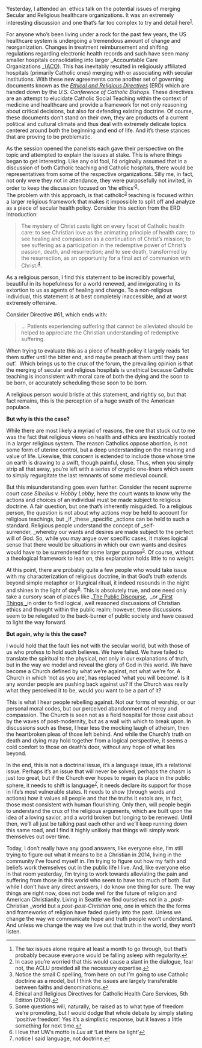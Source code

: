 Yesterday, I attended an  ethics talk on the potential issues of merging Secular and Religious healthcare organizations. It was an extremely interesting discussion and one that&#8217;s far too complex to try and detail here<sup id="rf1-782"><a href="#fn1-782" title="The tax issues alone require at least a month to go through, but that&rsquo;s probably because everyone would be falling asleep with regularity." rel="footnote">1</a></sup>.

For anyone who&#8217;s been living under a rock for the past few years, the US healthcare system is undergoing a tremendous amount of change and reorganization. Changes in treatment reimbursement and shifting regulations regarding electronic health records and such have seen many smaller hospitals consolidating into larger _Accountable Care Organizations _([ACO][1]). This has inevitably resulted in religiously affiliated hospitals (primarily Catholic ones) merging with or associating with secular institutions. With these new agreements come another set of governing documents known as the [_Ethical and Religious Directives_][2] (ERD) which are handed down by the _U.S. Conference of Catholic Bishops_. These directives are an attempt to elucidate Catholic Social Teaching within the context of medicine and healthcare and provide a framework for not only reasoning about critical decisions, but also for defending existing doctrine. Of course, these documents don&#8217;t stand on their own, they are products of a current political and cultural climate and thus deal with extremely delicate topics centered around both the beginning and end of life. And it&#8217;s these stances that are proving to be problematic.

As the session opened the panelists each gave their perspective on the topic and attempted to explain the issues at stake. This is where things began to get interesting. Like any old fool, I&#8217;d originally assumed that in a discussion of both Catholic teaching and Catholic hospitals, there would be representatives from some of the respective organizations. Silly me, in fact, not only were they not in attendance, they were purposefully not invited, in order to keep the discussion focused on &#8216;the ethics&#8217;<sup id="rf2-782"><a href="#fn2-782" title="In case you&rsquo;re worried that this would cause a slant in the dialogue, fear not, the ACLU provided all the necessary expertise." rel="footnote">2</a></sup>.   
The problem with this approach, is that catholic<sup id="rf3-782"><a href="#fn3-782" title="Notice the small C spelling, from here on out I&rsquo;m going to use Catholic doctrine as a model, but I think the issues are largely transferable between faiths and denominations." rel="footnote">3</a></sup> teaching is focused within a larger religious framework that makes it impossible to split off and analyze as a piece of secular health policy. Consider this section from the ERD Introduction:

> The mystery of Christ casts light on every facet of Catholic health care: to see Christian love as the animating principle of health care; to see healing and compassion as a continuation of Christ&#8217;s mission; to see suffering as a participation in the redemptive power of Christ&#8217;s passion, death, and resurrection; and to see death, transformed by the resurrection, as an opportunity for a final act of communion with Christ.<sup id="rf4-782"><a href="#fn4-782" title="Ethical and Religious Directives for Catholic Health Care Services, 5th Edition (2009)." rel="footnote">4</a></sup>.

As a religious person, I find this statement to be incredibly powerful, beautiful in its hopefulness for a world renewed, and invigorating in its extortion to us as agents of healing and change. To a non-religious individual, this statement is at best completely inaccessible, and at worst extremely offensive.

Consider Directive #61, which ends with:

> &#8230; Patients experiencing suffering that cannot be alleviated should be helped to appreciate the Christian understanding of redemptive suffering.

When trying to evaluate this as a piece of health policy it largely reads &#8216;let them suffer until the bitter end, and maybe preach at them until they pass out&#8217;.  Which brings us to the crux of the forum, the prevailing opinion is that the merging of secular and religious hospitals is unethical because Catholic teaching is inconsistent with moral care of both the dying and the soon to be born, or accurately scheduling those soon to be born.

A religious person would bristle at this statement, and rightly so, but that fact remains, this is the perception of a huge swath of the American populace.

**But why is this the case?**

While there are most likely a myriad of reasons, the one that stuck out to me was the fact that religious views on health and ethics are inextricably rooted in a larger religious system. The reason Catholics oppose abortion, is not some form of uterine control, but a deep understanding on the meaning and value of life. Likewise, this concern is extended to include those whose time on earth is drawing to a swift, though painful, close. Thus, when you simply strip all that away, you&#8217;re left with a series of cryptic one-liners which seem to simply regurgitate the last remnants of some medieval council.

But this misunderstanding goes even further. Consider the recent supreme court case _Sibelius v. Hobby Lobby_, here the court wants to know why the actions and choices of an individual must be made subject to religious doctrine. A fair question, but one that&#8217;s inherently misguided. To a religious person, the question is not about why actions _may_ be held to account for religious teachings, but _if _these _specific _actions can be held to such a standard. Religious people understand the concept of _self-surrender, _whereby our wants and desires are made subject to the perfect will of God. So, while you may argue over specific cases, it makes logical sense that there would be situations in which our own wants and desires would have to be surrendered for some larger purpose<sup id="rf5-782"><a href="#fn5-782" title="Some questions will, naturally, be raised as to what type of freedom we&rsquo;re promoting, but I would dodge that whole debate by simply stating &lsquo;positive freedom&rsquo;. Yes it&rsquo;s a simplistic response, but it leaves a little something for next time." rel="footnote">5</a></sup>. Of course, without a theological framework to lean on, this explanation holds little to no weight.

At this point, there are probably quite a few people who would take issue with my characterization of religious doctrine, in that God&#8217;s truth extends beyond simple metaphor or liturgical ritual, it indeed resounds in the night and shines in the light of day<sup id="rf6-782"><a href="#fn6-782" title="I love that UW&rsquo;smotto isLux sit &lsquo;Let there be light&rsquo;" rel="footnote">6</a></sup>. This is absolutely true, and one need only take a cursory scan of places like _[The Public Discourse][3],  _or [_First Things _][4]in order to find logical, well reasoned discussions of Christian ethics and thought within the public realm; however, these discussions seem to be relegated to the back-burner of public society and have ceased to light the way forward.

**But again, why is this the case?**

I would hold that the fault lies not with the secular world, but with those of us who profess to hold such believes. We have failed. We have failed to translate the spiritual to the physical, not only in our explanations of truth, but in the way we model and reveal the glory of God in this world. We have become a Church defined by what we&#8217;re against, not what we&#8217;re for. A Church in which &#8216;not as you are&#8217;, has replaced &#8216;what you will become&#8217;. Is it any wonder people are pushing back against us? If the Church was really what they perceived it to be, would you want to be a part of it?

This is what I hear people rebelling against. Not our forms of worship, or our personal moral codes, but our perceived abandonment of mercy and compassion. The Church is seen not as a field hospital for those cast about by the waves of post-modernity, but as a wall with which to break upon. In discussions such as these, I hear less the mocking laugh of atheism, then the heartbroken pleas of those left behind. And while the Church&#8217;s truth on death and dying may hold together from a logical perspective, it seems a cold comfort to those on death&#8217;s door, without any hope of what lies beyond.

In the end, this is not a doctrinal issue, it&#8217;s a language issue, it&#8217;s a relational issue. Perhaps it&#8217;s an issue that will never be solved, perhaps the chasm is just too great, but if the Church ever hopes to regain its place in the public sphere, it needs to shift is language<sup id="rf7-782"><a href="#fn7-782" title="notice I said language, not doctrine." rel="footnote">7</a></sup>, it needs declare its support for those in life&#8217;s most vulnerable states. It needs to show (through words and actions) how it values all people and that the truths it extols are, in fact, those most consistent with human flourishing. Only then, will people begin to understand the crux of the religious arguments, which are built upon the idea of a loving savior, and a world broken but longing to be renewed. Until then, we&#8217;ll all just be talking past each other and we&#8217;ll keep running down this same road, and I find it highly unlikely that things will simply work themselves out over time.

Today, I don&#8217;t really have any good answers, like everyone else, I&#8217;m still trying to figure out what it means to be a Christian in 2014, living in the community I&#8217;ve found myself in. I&#8217;m trying to figure out how my faith and beliefs work themselves out in the public life I live. And, like everyone else in that room yesterday, I&#8217;m trying to work towards alleviating the pain and suffering from those in this world who seem to have too much of both. But while I don&#8217;t have any direct answers, I do know one thing for sure. The way things are right now, does not bode well for the future of religion and American Christianity. Living in Seattle we find ourselves not in a _post-Christian _world but a _post-post-Christian_ one, one in which the the forms and frameworks of religion have faded quietly into the past. Unless we change the way we communicate hope and truth people won&#8217;t understand. And unless we change the way we live out that truth in the world, they won&#8217;t listen.

<hr class="footnotes" />

<ol class="footnotes">
<li id="fn1-782">
The tax issues alone require at least a month to go through, but that&#8217;s probably because everyone would be falling asleep with regularity.<a href="#rf1-782" class="backlink" title="Jump back to footnote 1 in the text.">&#8617;</a>
</li>

<li id="fn2-782">
In case you&#8217;re worried that this would cause a slant in the dialogue, fear not, the ACLU provided all the necessary expertise.<a href="#rf2-782" class="backlink" title="Jump back to footnote 2 in the text.">&#8617;</a>
</li>

<li id="fn3-782">
Notice the small C spelling, from here on out I&#8217;m going to use Catholic doctrine as a model, but I think the issues are largely transferable between faiths and denominations.<a href="#rf3-782" class="backlink" title="Jump back to footnote 3 in the text.">&#8617;</a>
</li>

<li id="fn4-782">
Ethical and Religious Directives for Catholic Health Care Services, 5th Edition (2009).<a href="#rf4-782" class="backlink" title="Jump back to footnote 4 in the text.">&#8617;</a>
</li>

<li id="fn5-782">
Some questions will, naturally, be raised as to what type of freedom we&#8217;re promoting, but I would dodge that whole debate by simply stating &#8216;positive freedom&#8217;. Yes it&#8217;s a simplistic response, but it leaves a little something for next time.<a href="#rf5-782" class="backlink" title="Jump back to footnote 5 in the text.">&#8617;</a>
</li>

<li id="fn6-782">
I love that UW&#8217;s motto is <em>Lux sit</em> &#8216;Let there be light&#8217;<a href="#rf6-782" class="backlink" title="Jump back to footnote 6 in the text.">&#8617;</a>
</li>

<li id="fn7-782">
notice I said language, not doctrine.<a href="#rf7-782" class="backlink" title="Jump back to footnote 7 in the text.">&#8617;</a>
</li>
</ol>

[1]: http://en.wikipedia.org/wiki/Accountable_care_organization "ACO Definition"
[2]: http://www.usccb.org/about/doctrine/ethical-and-religious-directives/ "ERD Website"
[3]: http://www.thepublicdiscourse.com/
[4]: http://www.firstthings.com/